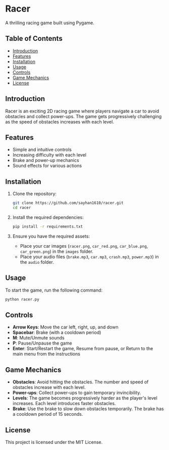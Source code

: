 # Racer

A thrilling racing game built using Pygame.

## Table of Contents

- [Introduction](#introduction)
- [Features](#features)
- [Installation](#installation)
- [Usage](#usage)
- [Controls](#controls)
- [Game Mechanics](#game-mechanics)
- [License](#license)

## Introduction

Racer is an exciting 2D racing game where players navigate a car to avoid obstacles and collect power-ups. The game gets progressively challenging as the speed of obstacles increases with each level.

## Features

- Simple and intuitive controls
- Increasing difficulty with each level
- Brake and power-up mechanics
- Sound effects for various actions

## Installation

1. Clone the repository:

   ```bash
   git clone https://github.com/sayhan1610/racer.git
   cd racer
   ```

2. Install the required dependencies:

   ```bash
   pip install -r requirements.txt
   ```

3. Ensure you have the required assets:
   - Place your car images (`racer.png`, `car_red.png`, `car_blue.png`, `car_green.png`) in the `images` folder.
   - Place your audio files (`brake.mp3`, `car.mp3`, `crash.mp3`, `power.mp3`) in the `audio` folder.

## Usage

To start the game, run the following command:

```bash
python racer.py
```

## Controls

- **Arrow Keys**: Move the car left, right, up, and down
- **Spacebar**: Brake (with a cooldown period)
- **M**: Mute/Unmute sounds
- **P**: Pause/Unpause the game
- **Enter**: Start/Restart the game, Resume from pause, or Return to the main menu from the instructions

## Game Mechanics

- **Obstacles**: Avoid hitting the obstacles. The number and speed of obstacles increase with each level.
- **Power-ups**: Collect power-ups to gain temporary invincibility.
- **Levels**: The game becomes progressively harder as the player's level increases. Each level introduces faster obstacles.
- **Brake**: Use the brake to slow down obstacles temporarily. The brake has a cooldown period of 15 seconds.

## License

This project is licensed under the MIT License.
